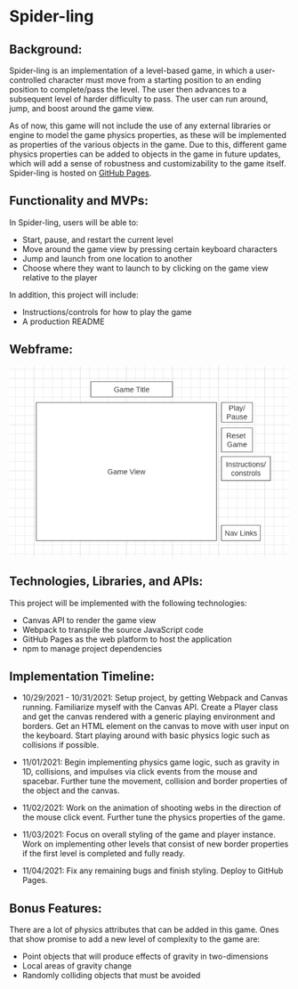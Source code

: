 # Spider-ling

## Background:

Spider-ling is an implementation of a level-based game, in which a user-controlled character must move from a starting position to an ending position to complete/pass the level. The user then advances to a subsequent level of harder difficulty to pass. The user can run around, jump, and boost around the game view.

As of now, this game will not include the use of any external libraries or engine to model the game physics properties, as these will be implemented as properties of the various objects in the game. Due to this, different game physics properties can be added to objects in the game in future updates, which will add a sense of robustness and customizability to the game itself. Spider-ling is hosted on [GitHub Pages](https://grayson-poon.github.io/spider-ling/).

## Functionality and MVPs:

In Spider-ling, users will be able to:

* Start, pause, and restart the current level
* Move around the game view by pressing certain keyboard characters
* Jump and launch from one location to another
* Choose where they want to launch to by clicking on the game view relative to the player

In addition, this project will include:

* Instructions/controls for how to play the game
* A production README

## Webframe:

![alt text](https://github.com/grayson-poon/spider-ling/blob/main/assets/webframe.jpg)

## Technologies, Libraries, and APIs:

This project will be implemented with the following technologies:

* Canvas API to render the game view
* Webpack to transpile the source JavaScript code
* GitHub Pages as the web platform to host the application
* npm to manage project dependencies

## Implementation Timeline:

* 10/29/2021 - 10/31/2021: Setup project, by getting Webpack and Canvas running. Familiarize myself with the Canvas API. Create a Player class and get the canvas rendered with a generic playing environment and borders. Get an HTML element on the canvas to move with user input on the keyboard. Start playing around with basic physics logic such as collisions if possible.

* 11/01/2021: Begin implementing physics game logic, such as gravity in 1D, collisions, and impulses via click events from the mouse and spacebar. Further tune the movement, collision and border properties of the object and the canvas.

* 11/02/2021: Work on the animation of shooting webs in the direction of the mouse click event. Further tune the physics properties of the game.

* 11/03/2021: Focus on overall styling of the game and player instance. Work on implementing other levels that consist of new border properties if the first level is completed and fully ready.

* 11/04/2021: Fix any remaining bugs and finish styling. Deploy to GitHub Pages.

## Bonus Features:

There are a lot of physics attributes that can be added in this game. Ones that show promise to add a new level of complexity to the game are:

* Point objects that will produce effects of gravity in two-dimensions
* Local areas of gravity change
* Randomly colliding objects that must be avoided